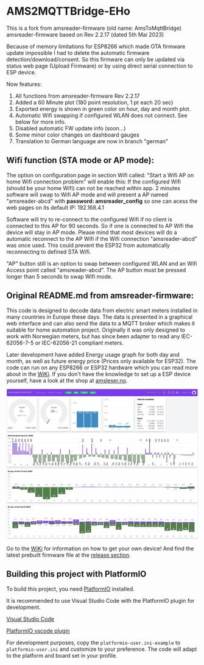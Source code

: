 # AMS2MQTTBridge-EHo
This is a fork from amsreader-firmware (old name: AmsToMqttBridge) amsreader-firmware based on Rev 2.2.17 (dated 5th Mai 2023)

Because of memory limitations for ESP8266 which made OTA firmware update impossible I had to delete the automatic firmware detection/download/consent. So this firmware can only be updated via status web page (Upload Firmware) or by using direct serial connection to ESP device.

Now features:
1) All functions from amsreader-firmware Rev 2.2.17
2) Added a 60 Minute plot (180 point resolution, 1 pt each 20 sec)
3) Exported energy is shown in green color on hour, day and month plot.
4) Automatic Wifi swapping if configured WLAN does not connect. See below for more info.
5) Disabled automatic FW update info (soon...)
6) Some minor color changes on dashboard gauges
7) Translation to German language are now in branch "german"


## Wifi function (STA mode or AP mode):
The option on configuration page in section Wifi called:  "Start a Wifi AP on home Wifi connection problem" will enable this:
If the configured Wifi (should be your home Wifi) can not be reached within app. 2 minutes software will swap to Wifi AP mode and will present a AP named "amsreader-abcd" with **password: amsreader_config** so one can acess the web pages on its default IP: 192.168.4.1

Software will try to re-connect to the configured Wifi if no client is connected to this AP for 90 seconds. So if one is connected to AP Wifi the device will stay in AP mode. Please mind that most devices will do a automatic reconnect to the AP Wifi if the Wifi connection "amsreader-abcd" was once used. This could prevent the ESP32 from automatically reconnecting to defined STA Wifi.

"AP" button still is an option to swap between configured WLAN and an Wifi Access point called "amsreader-abcd". The AP button must be pressed longer than 5 seconds to swap Wifi mode.


## Original README.md from amsreader-firmware:

This code is designed to decode data from electric smart meters installed in many countries in Europe these days. The data is presented in a graphical web interface and can also send the data to a MQTT broker which makes it suitable for home automation project. Originally it was only designed to work with Norwegian meters, but has since been adapter to read any IEC-62056-7-5 or IEC-62056-21 compliant meters.

Later development have added Energy usage graph for both day and month, as well as future energy price (Prices only  available for ESP32). The code can run on any ESP8266 or ESP32 hardware which you can read more about in the [WiKi](https://github.com/gskjold/AmsToMqttBridge/wiki). If you don't have the knowledge to set up a ESP device yourself, have a look at the shop at [amsleser.no](https://amsleser.no/).


<img src="dashboard.png">

Go to the [WiKi](https://github.com/gskjold/AmsToMqttBridge/wiki) for information on how to get your own device! And find the latest prebuilt firmware file at the [release section](https://github.com/gskjold/AmsToMqttBridge/releases).

## Building this project with PlatformIO
To build this project, you need [PlatformIO](https://platformio.org/) installed.

It is recommended to use Visual Studio Code with the PlatformIO plugin for development.

[Visual Studio Code](https://code.visualstudio.com/download)

[PlatformIO vscode plugin](https://platformio.org/install/ide?install=vscode)

For development purposes, copy the ```platformio-user.ini-example``` to ```platformio-user.ini``` and customize to your preference. The code will adapt to the platform and board set in your profile.
